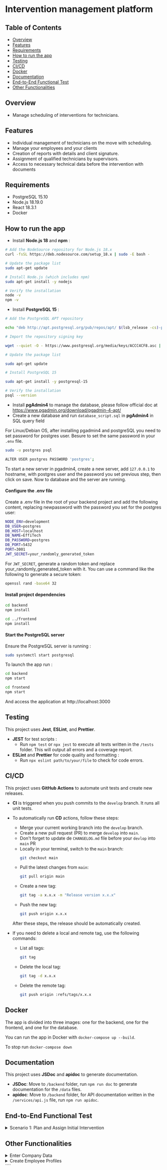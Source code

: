 # Intervention management platform

## Table of Contents

-   [Overview](#overview)
-   [Features](#features)
-   [Requirements](#requirements)
-   [How to run the app](#how-to-run-the-app)
-   [Testing](#testing)
-   [CI/CD](#cicd)
-   [Docker](#docker)
-   [Documentation](#documentation)
-   [End-to-End Functional Test](#end-to-end-functional-test)
-   [Other Functionalities](#other-functionalities)

## <a name="overview"></a> Overview

-   Manage scheduling of interventions for technicians.

## <a name="features"></a> Features

-   Individual management of technicians on the move with scheduling.
-   Manage your employees and your clients
-   Creation of reports with details and client signature.
-   Assignment of qualified technicians by supervisors.
-   Access to necessary technical data before the intervention with documents

## <a name="requirements"></a> Requirements

-   PostgreSQL 15.10
-   Node.js 18.19.0
-   React 18.3.1
-   Docker

## <a name="how-to-run-the-app"></a> How to run the app

-   Install **Node.js 18** and **npm** :

```bash
# Add the NodeSource repository for Node.js 18.x
curl -fsSL https://deb.nodesource.com/setup_18.x | sudo -E bash -

# Update the package list
sudo apt-get update

# Install Node.js (which includes npm)
sudo apt-get install -y nodejs

# Verify the installation
node -v
npm -v
```

-   Install **PostgreSQL 15** :

```bash
# Add the PostgreSQL APT repository

echo "deb http://apt.postgresql.org/pub/repos/apt/ $(lsb_release -cs)-pgdg main" | sudo tee /etc/apt/sources.list.d/pgdg.list

# Import the repository signing key

wget --quiet -O - https://www.postgresql.org/media/keys/ACCC4CF8.asc | sudo apt-key add -

# Update the package list

sudo apt-get update

# Install PostgreSQL 15

sudo apt-get install -y postgresql-15

# Verify the installation
psql --version
```

-   Install **pgAdmin4** to manage the database, please follow official doc at https://www.pgadmin.org/download/pgadmin-4-apt/
-   Create a new database and run `database_script.sql` in **pgAdmin4** in SQL query field

For Linux/Debian OS, after installing pgadmin4 and postgreSQL you need to set password for postgres user. Besure to set the same password in your `.env` file.

```bash
sudo -u postgres psql
```

```bash
ALTER USER postgres PASSWORD 'postgres';
```

To start a new server in pgadmin4, create a new server, add `127.0.0.1` to hostname, with postgres user and the password you set previous step, then click on save. Now to database and the server are running.

#### Configure the .env file

Create a .env file in the root of your backend project and add the following content, replacing newpassword with the password you set for the postgres user:

```bash
NODE_ENV=development
DB_USER=postgres
DB_HOST=localhost
DB_NAME=EffiTech
DB_PASSWORD=postgres
DB_PORT=5432
PORT=3001
JWT_SECRET=your_randomly_generated_token
```

For `JWT_SECRET`, generate a random token and replace your_randomly_generated_token with it. You can use a command like the following to generate a secure token:

```bash
openssl rand -base64 32
```

#### Install project dependencies

```bash
cd backend
npm install

cd ../frontend
npm install
```

#### Start the PostgreSQL server

Ensure the PostgreSQL server is running :

```bash
sudo systemctl start postgresql
```

To launch the app run :

```bash
cd backend
npm start

cd frontend
npm start
```

And access the application at http://localhost:3000

## <a name="testing"></a> Testing

This project uses **Jest**, **ESLint**, and **Prettier**.

-   **JEST** for test scripts :
    -   Run `npm test` or `npx jest` to execute all tests written in the `/tests` folder. This will output all errors and a coverage report.
-   **ESLint** and **Prettier** for code quality and formatting :
    -   Run `npx eslint path/to/your/file` to check for code errors.

## <a name="cicd"></a> CI/CD

This project uses **GitHub Actions** to automate unit tests and create new releases.

-   **CI** is triggered when you push commits to the `develop` branch. It runs all unit tests.

-   To automatically run **CD** actions, follow these steps:

    -   Merge your current working branch into the `develop` branch.
    -   Create a new pull request (PR) to merge `develop` into `main`.
    -   Don't forget to update de `CHANGELOG.md` file before your `devlop` into `main` PR
    -   Locally in your terminal, switch to the `main` branch:
        ```sh
        git checkout main
        ```
    -   Pull the latest changes from `main`:
        ```sh
        git pull origin main
        ```
    -   Create a new tag:
        ```sh
        git tag -a x.x.x -m "Release version x.x.x"
        ```
    -   Push the new tag:
        ```sh
        git push origin x.x.x
        ```

    After these steps, the release should be automatically created.

-   If you need to delete a local and remote tag, use the following commands:
    -   List all tags:
        ```sh
        git tag
        ```
    -   Delete the local tag:
        ```sh
        git tag -d x.x.x
        ```
    -   Delete the remote tag:
        ```sh
        git push origin :refs/tags/x.x.x
        ```

## <a name="docker"></a> Docker

The app is divided into three images: one for the backend, one for the frontend, and one for the database.

You can run the app in Docker with `docker-compose up --build`.

To stop run `docker-compose down`

## <a name="documentation"></a> Documentation

This project uses **JSDoc** and **apidoc** to generate documentation.

-   **JSDoc**: Move to `/backend` folder, run `npm run doc` to generate documentation for the `/data` files.
-   **apidoc**: Move to `/backend` folder, for API documentation written in the `/services/api.js` file, run `npm run apidoc`.

## <a name="end-to-end-functional-test"></a> End-to-End Functional Test

<details>
<summary>Scenario 1: Plan and Assign Initial Intervention</summary>

1. **Supervisor receives a call from a client reporting a machine failure.**

2. **Supervisor logs into the EffiTech app.**

    - Enters client details (if not already in the system).
    - Creates a new intervention event for initial assessment.
    - Assigns a technician for the initial visit.
    - Ensures client details are correctly recorded.

3. **Technician performs the initial assessment.**
    - Technician logs into the app.
    - Views the schedule and client details for the intervention.
    - Visits the client, assesses the issue, and fills out an initial report.
    - Obtains the client’s electronic signature on the report.
    - Submits the report to the supervisor.

</details>

## <a name="other-functionalities"></a> Other Functionalities

<details>
<summary>Enter Company Data</summary>

1. **Admin logs into the EffiTech app.**
    - Navigates to the company settings section.
    - Enters and saves company details such as:
        - Address
        - Contact information
        - Logo
        - Various company informations
    - Confirms that the entered information is displayed correctly in the company page.

</details>

<details>
<summary>Create Employee Profiles</summary>

1. **Admin logs into the EffiTech app.**
    - Navigates to the employee management section.
    - Clicks on "Add New Employee."
    - Enters employee details, including:
        - Firstname, lastname
        - Job and speciality
        - Phone number
        - Credentials (e.g., email, password)
    - Saves the new employee profile.
    - Verifies that the new employee can log in and access the app according to their role.

</details>
````
